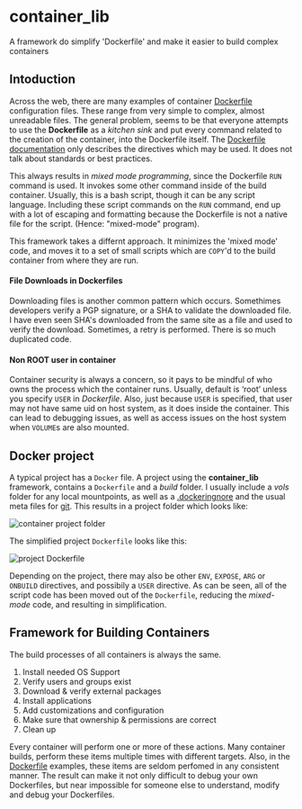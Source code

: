 # container_lib

A framework do simplify 'Dockerfile' and make it easier to build complex containers

## Intoduction

Across the web, there are many examples of container [Dockerfile](https://github.com/search?utf8=%E2%9C%93&q=Dockerfile&type=) configuration files. These range from very simple to complex, almost unreadable files. The general problem, seems to be that everyone attempts to use the **Dockerfile** as a *kitchen sink* and put every command related to the creation of the container, into the Dockerfile itself. The [Dockerfile documentation](https://docs.docker.com/engine/reference/builder/) only describes the directives which may be used. It does not talk about standards or best practices.

This always results in *mixed mode programming*, since the Dockerfile `RUN` command is used. It invokes some other command inside of the build container. Usually, this is a bash script, though it can be any script language. Including these script commands on the `RUN` command, end up with a lot of escaping and formatting because the Dockerfile is not a native file for the script. (Hence: "mixed-mode" program).

This framework takes a differnt approach. It minimizes the 'mixed mode' code, and moves it to a set of small scripts which are `COPY`'d to the build container from where they are run.

#### File Downloads in Dockerfiles
Downloading files is another common pattern which occurs. Somethimes developers verify a PGP signature, or a SHA to validate the downloaded file. I have even seen SHA's downloaded from the same site as a file and used to verify the download. Sometimes, a retry is performed. There is so much duplicated code.

#### Non ROOT user in container
Container security is always a concern, so it pays to be mindful of who owns the process which the container runs. Usually, default is ‘root’ unless you specify `USER` in *Dockerfile*. Also, just because `USER` is specified, that user may not have same uid on host system, as it does inside the container. This can lead to debugging issues, as well as access issues on the host system when `VOLUME`s are also mounted.


## Docker project
A typical project has a `Docker` file. A project using the **container\_lib** framework, contains a `Dockerfile` and a *build* folder. I usually include a *vols* folder for any local mountpoints, as well as a [.dockeringnore](https://docs.docker.com/engine/reference/builder/#dockerignore-file) and the usual meta files for [git](https://git-scm.com/doc). This results in a project folder which looks like:

![container project folder](https://github.com/ballab1/container_lib/blob/doc/docs/Container_Project_Folder.png)

The simplified project `Dockerfile` looks like this:

![project Dockerfile](https://github.com/ballab1/container_lib/blob/doc/docs/Project_Dockerfile.png)

Depending on the project, there may also be other `ENV`, `EXPOSE`, `ARG` or `ONBUILD` directives, and possibily a `USER` directive.
As can be seen, all of the script code has been moved out of the `Dockerfile`, reducing the *mixed-mode* code, and resulting in simplification. 

## Framework for Building Containers
The build processes of all containers is always the same. 

1. Install needed OS Support
2. Verify users and groups exist
3. Download & verify external packages
4. Install applications
5. Add customizations and configuration
6. Make sure that ownership & permissions are correct
7. Clean up

Every container will perform one or more of these actions. Many container builds, perform these items multiple times with different targets. Also, in the [Dockerfile](https://github.com/search?utf8=%E2%9C%93&q=Dockerfile&type=) examples, these items are seldom perfomed in any consistent manner. The result can make it not only difficult to debug your own Dockerfiles, but near impossible for someone else to understand, modify and debug your Dockerfiles.
